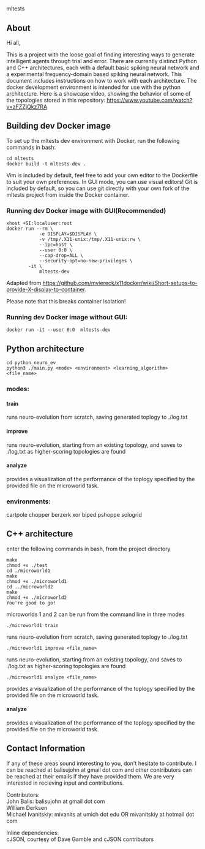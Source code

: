 #
mltests

## About

Hi all,

This is a project with the loose goal of finding interesting ways to generate intelligent agents through trial and error. 
There are currently distinct Python and C++ architectures, each with a default basic spiking neural network and a experimental 
frequency-domain based spiking neural network. This document includes instructions on how to work with each architecture. The docker development environment is intended for use with the python architecture. Here is a showcase video, showing the behavior of some of the topologies stored in this repository: 
https://www.youtube.com/watch?v=zFZZjQkz7RA

## Building dev Docker image
To set up the mltests dev environment with Docker, run the following commands in bash:
````
cd mltests
docker build -t mltests-dev .
````

Vim is included by default, feel free to add your own editor to the Dockerfile to suit your own preferences. In GUI mode, you can use visual editors! Git is included by default, so you can use git directly with your own fork of the mltests project from inside the Docker container.

### Running dev Docker image with GUI(Recommended)
````
xhost +SI:localuser:root
docker run --rm \
            -e DISPLAY=$DISPLAY \
            -v /tmp/.X11-unix:/tmp/.X11-unix:rw \
            --ipc=host \
            --user 0:0 \
            --cap-drop=ALL \
            --security-opt=no-new-privileges \
	    -it \
            mltests-dev

````
Adapted from https://github.com/mviereck/x11docker/wiki/Short-setups-to-provide-X-display-to-container.

Please note that this breaks container isolation!

### Running dev Docker image without GUI:
````
docker run -it --user 0:0  mltests-dev
````

## Python architecture
```
cd python_neuro_ev
python3 ./main.py <mode> <environment> <learning_algorithm> <file_name>
```

### modes:

#### train 

runs neuro-evolution from scratch, saving generated toplogy to ./log.txt

#### improve

runs neuro-evolution, starting from an existing topology, and saves to ./log.txt as higher-scoring topologies are found

#### analyze
 
provides a visualization of the performance of the toplogy specified by the provided file on the microworld task.


### environments:

cartpole
chopper
berzerk
xor
biped
pshoppe
sologrid




## C++ architecture
enter the following commands in bash, from the project directory
```
make
chmod +x ./test
cd ./microworld1
make
chmod +x ./microworld1
cd ../microworld2
make
chmod +x ./microworld2
You're good to go!
```
microworlds 1 and 2 can be run from the command line in three modes
```
./microworld1 train
```
runs neuro-evolution from scratch, saving generated toplogy to ./log.txt

```
./microworld1 improve <file_name>
```
runs neuro-evolution, starting from an existing topology, and saves to ./log.txt as higher-scoring topologies are found
```
./microworld1 analyze <file_name>
```
provides a visualization of the performance of the toplogy specified by the provided file on the microworld task.



#### analyze
 
provides a visualization of the performance of the toplogy specified by the provided file on the microworld task.





## Contact Information

If any of these areas sound interesting to you, don't hesitate to contribute. I can be reached at balisujohn at gmail dot com and other contributors can be reached at their emails if they have provided them.  We are very interested in recieving input and contributions.


Contributors:  
John Balis: balisujohn at gmail dot com  
William Derksen  
Michael Ivanitskiy: mivanits at umich dot edu OR mivanitskiy at hotmail dot com  

Inline dependencies:  
cJSON, courtesy of Dave Gamble and cJSON contributors
